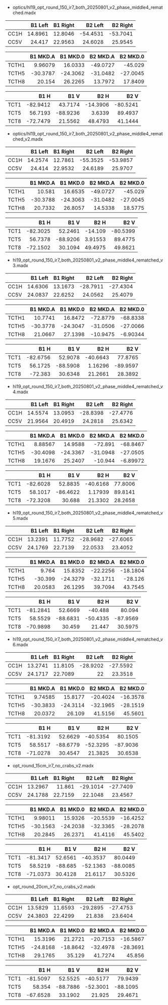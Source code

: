 - optics/hl19_opt_round_150_ir7_both_20250801_v2_phase_middle4_rematched.madx

|      |   B1 Left |   B1 Right |   B2 Left |   B2 Right |
|:-----|----------:|-----------:|----------:|-----------:|
| CC1H |   14.8961 |    12.8046 |  -54.4531 |   -53.7041 |
| CC5V |   24.417  |    22.9563 |   24.6028 |    25.9545 |

|       |   B1 MKD.A |   B1 MKD.0 |   B2 MKD.A |   B2 MKD.0 |
|:------|-----------:|-----------:|-----------:|-----------:|
| TCTH1 |    9.96079 |    16.0333 |   -49.0727 |   -45.029  |
| TCTH5 |  -30.3787  |   -24.3062 |   -31.0482 |   -27.0045 |
| TCTH8 |   20.154   |    26.2265 |    13.7972 |    17.8409 |

|      |     B1 H |     B1 V |     B2 H |     B2 V |
|:-----|---------:|---------:|---------:|---------:|
| TCT1 | -82.9412 |  43.7174 | -14.3906 | -80.5241 |
| TCT5 |  56.7193 | -88.9236 |   3.6339 |  89.4937 |
| TCT8 | -72.7479 |  21.5562 |  48.4793 |  41.1444 |

- optics/hl19_opt_round_150_ir7_both_20250801_v2_phase_middle4_rematched_v2.madx

|      |   B1 Left |   B1 Right |   B2 Left |   B2 Right |
|:-----|----------:|-----------:|----------:|-----------:|
| CC1H |   14.2574 |    12.7861 |  -55.3525 |   -53.9857 |
| CC5V |   24.414  |    22.9532 |   24.6189 |    25.9707 |

|       |   B1 MKD.A |   B1 MKD.0 |   B2 MKD.A |   B2 MKD.0 |
|:------|-----------:|-----------:|-----------:|-----------:|
| TCTH1 |    10.581  |    16.6535 |   -49.0727 |   -45.029  |
| TCTH5 |   -30.3788 |   -24.3063 |   -31.0482 |   -27.0045 |
| TCTH8 |    20.7332 |    26.8057 |    14.5338 |    18.5775 |

|      |     B1 H |     B1 V |      B2 H |     B2 V |
|:-----|---------:|---------:|----------:|---------:|
| TCT1 | -82.3025 |  52.2461 | -14.109   | -80.5399 |
| TCT5 |  56.7378 | -88.9206 |   3.91553 |  89.4775 |
| TCT8 | -72.1502 |  30.1094 |  49.4975  |  49.8621 |

- hl19_opt_round_150_ir7_both_20250801_v2_phase_middle4_rematched_v3.madx

|      |   B1 Left |   B1 Right |   B2 Left |   B2 Right |
|:-----|----------:|-----------:|----------:|-----------:|
| CC1H |   14.6306 |    13.1673 |  -28.7911 |   -27.4304 |
| CC5V |   24.0837 |    22.6252 |   24.0562 |    25.4079 |

|       |   B1 MKD.A |   B1 MKD.0 |   B2 MKD.A |   B2 MKD.0 |
|:------|-----------:|-----------:|-----------:|-----------:|
| TCTH1 |    10.7741 |    16.8472 |   -72.8779 |  -68.8338  |
| TCTH5 |   -30.3778 |   -24.3047 |   -31.0506 |  -27.0066  |
| TCTH8 |    21.0667 |    27.1398 |   -10.9475 |   -6.90344 |

|      |     B1 H |     B1 V |      B2 H |     B2 V |
|:-----|---------:|---------:|----------:|---------:|
| TCT1 | -82.6756 |  52.9078 | -40.6643  |  77.8765 |
| TCT5 |  56.1725 | -88.5908 |   1.16296 | -89.9597 |
| TCT8 | -72.383  |  30.6348 |  21.2661  |  28.3892 |

- hl19_opt_round_150_ir7_both_20250801_v2_phase_middle4_rematched_v4.madx

|      |   B1 Left |   B1 Right |   B2 Left |   B2 Right |
|:-----|----------:|-----------:|----------:|-----------:|
| CC1H |   14.5574 |    13.0953 |  -28.8398 |   -27.4776 |
| CC5V |   21.9564 |    20.4919 |   24.2818 |    25.6342 |

|       |   B1 MKD.A |   B1 MKD.0 |   B2 MKD.A |   B2 MKD.0 |
|:------|-----------:|-----------:|-----------:|-----------:|
| TCTH1 |    8.88567 |    14.9588 |   -72.891  |  -68.8467  |
| TCTH5 |  -30.4098  |   -24.3367 |   -31.0948 |  -27.0505  |
| TCTH8 |   19.1676  |    25.2407 |   -10.944  |   -6.89972 |

|      |     B1 H |     B1 V |      B2 H |    B2 V |
|:-----|---------:|---------:|----------:|--------:|
| TCT1 | -82.6028 |  52.8835 | -40.6168  | 77.8006 |
| TCT5 |  58.1017 | -86.4622 |   1.17939 | 89.8141 |
| TCT8 | -72.3208 |  30.688  |  21.3302  | 28.2658 |

- hl19_opt_round_150_ir7_both_20250801_v2_phase_middle4_rematched_v5.madx

|      |   B1 Left |   B1 Right |   B2 Left |   B2 Right |
|:-----|----------:|-----------:|----------:|-----------:|
| CC1H |   13.2391 |    11.7752 |  -28.9682 |   -27.6065 |
| CC5V |   24.1769 |    22.7139 |   22.0533 |    23.4052 |

|       |   B1 MKD.A |   B1 MKD.0 |   B2 MKD.A |   B2 MKD.0 |
|:------|-----------:|-----------:|-----------:|-----------:|
| TCTH1 |     9.764  |    15.8352 |   -22.2256 |   -18.1804 |
| TCTH5 |   -30.399  |   -24.3279 |   -32.1711 |   -28.126  |
| TCTH8 |    20.0583 |    26.1295 |    39.7094 |    43.7545 |

|      |     B1 H |     B1 V |     B2 H |     B2 V |
|:-----|---------:|---------:|---------:|---------:|
| TCT1 | -81.2841 |  52.6669 | -40.488  |  80.094  |
| TCT5 |  58.5529 | -88.6831 | -50.4335 | -87.9569 |
| TCT8 | -70.9898 |  30.459  |  21.447  |  30.5975 |


- hl19_opt_round_150_ir7_both_20250801_v2_phase_middle4_rematched_v6.madx

|      |   B1 Left |   B1 Right |   B2 Left |   B2 Right |
|:-----|----------:|-----------:|----------:|-----------:|
| CC1H |   13.2741 |    11.8105 |  -28.9202 |   -27.5592 |
| CC5V |   24.1717 |    22.7089 |   22      |    23.3518 |

|       |   B1 MKD.A |   B1 MKD.0 |   B2 MKD.A |   B2 MKD.0 |
|:------|-----------:|-----------:|-----------:|-----------:|
| TCTH1 |    9.74585 |    15.8177 |   -20.4024 |   -16.3578 |
| TCTH5 |  -30.3833  |   -24.3114 |   -32.1965 |   -28.1519 |
| TCTH8 |   20.0372  |    26.109  |    41.5156 |    45.5601 |

|      |     B1 H |     B1 V |     B2 H |     B2 V |
|:-----|---------:|---------:|---------:|---------:|
| TCT1 | -81.3192 |  52.6629 | -40.5354 |  80.1505 |
| TCT5 |  58.5517 | -88.6779 | -52.3295 | -87.9036 |
| TCT8 | -71.0278 |  30.4547 |  21.3825 |  30.6538 |


- opt_round_15cm_ir7_no_crabs_v2.madx

|      |   B1 Left |   B1 Right |   B2 Left |   B2 Right |
|:-----|----------:|-----------:|----------:|-----------:|
| CC1H |   13.2967 |    11.861  |  -29.1014 |   -27.7409 |
| CC5V |   24.1788 |    22.7159 |   22.1048 |    23.4567 |

|       |   B1 MKD.A |   B1 MKD.0 |   B2 MKD.A |   B2 MKD.0 |
|:------|-----------:|-----------:|-----------:|-----------:|
| TCTH1 |    9.98011 |    15.9326 |   -20.5539 |   -16.4252 |
| TCTH5 |  -30.1563  |   -24.2038 |   -32.3365 |   -28.2078 |
| TCTH8 |   20.2845  |    26.2371 |    41.4116 |    45.5402 |

|      |     B1 H |     B1 V |     B2 H |     B2 V |
|:-----|---------:|---------:|---------:|---------:|
| TCT1 | -81.3417 |  52.6561 | -40.3537 |  80.0449 |
| TCT5 |  58.5219 | -88.685  | -52.1363 | -88.0085 |
| TCT8 | -71.0373 |  30.4128 |  21.6117 |  30.5326 |

- opt_round_20cm_ir7_no_crabs_v2.madx

|      |   B1 Left |   B1 Right |   B2 Left |   B2 Right |
|:-----|----------:|-----------:|----------:|-----------:|
| CC1H |   13.5829 |    11.6593 |  -29.2895 |   -27.4753 |
| CC5V |   24.3803 |    22.4299 |   21.838  |    23.6404 |

|       |   B1 MKD.A |   B1 MKD.0 |   B2 MKD.A |   B2 MKD.0 |
|:------|-----------:|-----------:|-----------:|-----------:|
| TCTH1 |    15.3196 |    21.2721 |   -20.7153 |   -16.5867 |
| TCTH5 |   -24.8168 |   -18.8642 |   -32.4978 |   -28.3691 |
| TCTH8 |    29.1765 |    35.129  |    41.7274 |    45.856  |

|      |     B1 H |     B1 V |     B2 H |     B2 V |
|:-----|---------:|---------:|---------:|---------:|
| TCT1 | -81.5097 |  52.5525 | -40.5177 |  79.9439 |
| TCT5 |  58.354  | -88.7886 | -52.3001 | -88.1095 |
| TCT8 | -67.6528 |  33.1902 |  21.925  |  29.4671 |